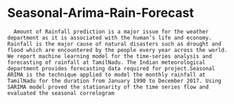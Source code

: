 # Seasonal-Arima-Rain-Forecast
      Amount of Rainfall prediction is a major issue for the weather department as it is associated with the human’s life and economy. Rainfall is the major cause of natural disasters such as drought and flood which are encountered by the people every year across the world. We report machine learning model for the time-series analysis and forecasting of rainfall at TamilNadu. The Indian meteorological department provides forecasting data required for project.Seasonal ARIMA is the technique applied to model the monthly rainfall at TamilNadu for the duration from January 1990 to December 2017. Using SARIMA model proved the stationarity of the time series flow and evaluated the seasonal correlogram
